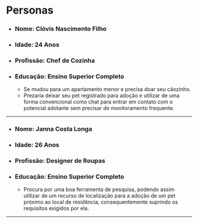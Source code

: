 # **Personas** 

* ### **Nome:** Clóvis Nascimento Filho
* ### **Idade:** 24 Anos
* ### **Profissão:** Chef de Cozinha
* ### **Educação:** Ensino Superior Completo
  - Se mudou para um apartamento menor e precisa doar seu cãozinho.
  - Prezaria deixar seu pet registrado para adoção e utilizar de uma forma convencional como chat para entrar em contato com o potencial adotante sem precisar de monitoramento frequente. 

---

* ### **Nome:** Janna Costa Longa
* ### **Idade:** 26 Anos
* ### **Profissão:** Designer de Roupas
* ### **Educação:** Ensino Superior Completo

  -  Procura por uma boa ferramenta de pesquisa, podendo assim utilizar de um recurso de localização para a adoção de um pet próximo ao local de residência, consequentemente suprindo os requisitos exigidos por ela.

---
  